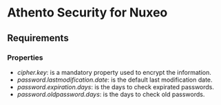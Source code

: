 # Athento Security for Nuxeo

## Requirements

### Properties

- _cipher.key_: is a mandatory property used to encrypt the information.
- _password.lastmodification.date_: is the default last modification date.
- _password.expiration.days_: is the days to check expirated passwords.
- _password.oldpassword.days_: is the days to check old passwords.
